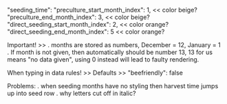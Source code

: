 "seeding_time":
"preculture_start_month_index": 1, << color beige?
"preculture_end_month_index": 3, << color beige?
"direct_seeding_start_month_index": 2, << color orange?
"direct_seeding_end_month_index": 5 << color orange?

Important! >>
. months are stored as numbers, December = 12, January = 1
. If month is not given, then automatically should be number 13, 13 for us means "no data given", using 0 instead will lead to faulty rendering.

When typing in data rules! >>
Defaults >>
"beefriendly": false

Problems:
. when seeding months have no styling then harvest time jumps up into seed row
. why letters cut off in italic?
